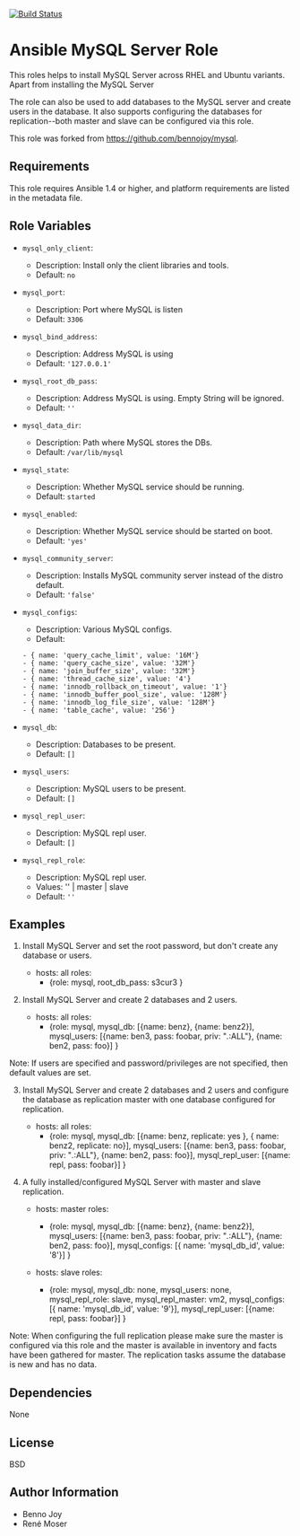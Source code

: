 [![Build Status](https://travis-ci.org/resmo/ansible-role-mysql.svg?branch=master)](https://travis-ci.org/resmo/ansible-role-mysql)

Ansible MySQL Server Role
=========================

This roles helps to install MySQL Server across RHEL and Ubuntu variants. Apart from installing the MySQL Server

The role can also be used to add databases to the MySQL server and create users in the database. It also supports configuring the databases for replication--both master and slave can be configured via this role.

This role was forked from <https://github.com/bennojoy/mysql>.

Requirements
------------

This role requires Ansible 1.4 or higher, and platform requirements are listed
in the metadata file.

Role Variables
--------------


* `mysql_only_client`:
  - Description: Install only the client libraries and tools.
  - Default: `no`

* `mysql_port`:
  - Description: Port where MySQL is listen
  - Default: `3306`

* `mysql_bind_address`:
  - Description: Address MySQL is using
  - Default: `'127.0.0.1'`

* `mysql_root_db_pass`:
  - Description: Address MySQL is using. Empty String will be ignored.
  - Default: `''`

* `mysql_data_dir`:
  - Description: Path where MySQL stores the DBs.
  - Default: `/var/lib/mysql`

* `mysql_state`:
  - Description: Whether MySQL service should be running.
  - Default: `started`

* `mysql_enabled`:
  - Description: Whether MySQL service should be started on boot.
  - Default: `'yes'`

* `mysql_community_server`:
  - Description: Installs MySQL community server instead of the distro default.
  - Default: `'false'`

* `mysql_configs`:
  - Description: Various MySQL configs.
  - Default:
  ```
  - { name: 'query_cache_limit', value: '16M'}
  - { name: 'query_cache_size', value: '32M'}
  - { name: 'join_buffer_size', value: '32M'}
  - { name: 'thread_cache_size', value: '4'}
  - { name: 'innodb_rollback_on_timeout', value: '1'}
  - { name: 'innodb_buffer_pool_size', value: '128M'}
  - { name: 'innodb_log_file_size', value: '128M'}
  - { name: 'table_cache', value: '256'}
  ```

* `mysql_db`:
  - Description: Databases to be present.
  - Default: `[]`

* `mysql_users`:
  - Description: MySQL users to be present.
  - Default: `[]`

* `mysql_repl_user`:
  - Description: MySQL repl user.
  - Default: `[]`

* `mysql_repl_role`:
  - Description: MySQL repl user.
  - Values: '' | master | slave
  - Default: `''`


Examples
--------

1) Install MySQL Server and set the root password, but don't create any
database or users.

      - hosts: all
        roles:
        - {role: mysql, root_db_pass: s3cur3 }

2) Install MySQL Server and create 2 databases and 2 users.

      - hosts: all
        roles:
         - {role: mysql, mysql_db: [{name: benz},
                                    {name: benz2}],
            mysql_users: [{name: ben3, pass: foobar, priv: "*.*:ALL"},
                          {name: ben2, pass: foo}] }

Note: If users are specified and password/privileges are not specified, then
default values are set.

3) Install MySQL Server and create 2 databases and 2 users and configure the
database as replication master with one database configured for replication.

      - hosts: all
        roles:
         - {role: mysql, mysql_db: [{name: benz, replicate: yes },
                                    { name: benz2, replicate: no}], 
                         mysql_users: [{name: ben3, pass: foobar, priv: "*.*:ALL"},
                                       {name: ben2, pass: foo}],
                         mysql_repl_user: [{name: repl, pass: foobar}] }

4) A fully installed/configured MySQL Server with master and slave
replication.

      - hosts: master
        roles:
         - {role: mysql, mysql_db: [{name: benz}, {name: benz2}],
                         mysql_users: [{name: ben3, pass: foobar, priv: "*.*:ALL"},
                                       {name: ben2, pass: foo}],
                         mysql_configs: [{ name: 'mysql_db_id', value: '8'}] }

      - hosts: slave
        roles:
         - {role: mysql, mysql_db: none, mysql_users: none,
                  mysql_repl_role: slave, mysql_repl_master: vm2,
                  mysql_configs: [{ name: 'mysql_db_id', value: '9'}],
                  mysql_repl_user: [{name: repl, pass: foobar}] }

Note: When configuring the full replication please make sure the master is
configured via this role and the master is available in inventory and facts
have been gathered for master. The replication tasks assume the database is
new and has no data.


Dependencies
------------

None

License
-------

BSD

Author Information
------------------

* Benno Joy
* René Moser
